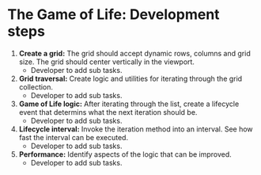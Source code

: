 # The Game of Life: Development steps

1. **Create a grid:** The grid should accept dynamic rows, columns and grid size. The grid should center vertically in the viewport.
    * Developer to add sub tasks.
2. **Grid traversal:** Create logic and utilities for iterating through the grid collection.
    * Developer to add sub tasks.
3. **Game of Life logic:** After iterating through the list, create a lifecycle event that determins what the next iteration should be.
    * Developer to add sub tasks.
4. **Lifecycle interval:** Invoke the iteration method into an interval. See how fast the interval can be executed.
    * Developer to add sub tasks.
5. **Performance:** Identify aspects of the logic that can be improved.
    * Developer to add sub tasks.